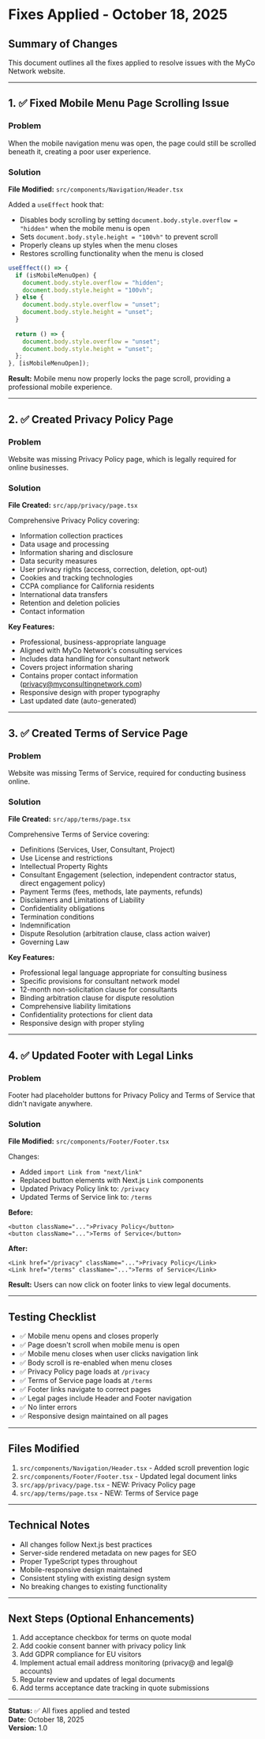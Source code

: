 # Fixes Applied - October 18, 2025

## Summary of Changes

This document outlines all the fixes applied to resolve issues with the MyCo Network website.

---

## 1. ✅ Fixed Mobile Menu Page Scrolling Issue

### Problem
When the mobile navigation menu was open, the page could still be scrolled beneath it, creating a poor user experience.

### Solution
**File Modified:** `src/components/Navigation/Header.tsx`

Added a `useEffect` hook that:
- Disables body scrolling by setting `document.body.style.overflow = "hidden"` when the mobile menu is open
- Sets `document.body.style.height = "100vh"` to prevent scroll
- Properly cleans up styles when the menu closes
- Restores scrolling functionality when the menu is closed

```typescript
useEffect(() => {
  if (isMobileMenuOpen) {
    document.body.style.overflow = "hidden";
    document.body.style.height = "100vh";
  } else {
    document.body.style.overflow = "unset";
    document.body.style.height = "unset";
  }
  
  return () => {
    document.body.style.overflow = "unset";
    document.body.style.height = "unset";
  };
}, [isMobileMenuOpen]);
```

**Result:** Mobile menu now properly locks the page scroll, providing a professional mobile experience.

---

## 2. ✅ Created Privacy Policy Page

### Problem
Website was missing Privacy Policy page, which is legally required for online businesses.

### Solution
**File Created:** `src/app/privacy/page.tsx`

Comprehensive Privacy Policy covering:
- Information collection practices
- Data usage and processing
- Information sharing and disclosure
- Data security measures
- User privacy rights (access, correction, deletion, opt-out)
- Cookies and tracking technologies
- CCPA compliance for California residents
- International data transfers
- Retention and deletion policies
- Contact information

**Key Features:**
- Professional, business-appropriate language
- Aligned with MyCo Network's consulting services
- Includes data handling for consultant network
- Covers project information sharing
- Contains proper contact information (privacy@myconsultingnetwork.com)
- Responsive design with proper typography
- Last updated date (auto-generated)

---

## 3. ✅ Created Terms of Service Page

### Problem
Website was missing Terms of Service, required for conducting business online.

### Solution
**File Created:** `src/app/terms/page.tsx`

Comprehensive Terms of Service covering:
- Definitions (Services, User, Consultant, Project)
- Use License and restrictions
- Intellectual Property Rights
- Consultant Engagement (selection, independent contractor status, direct engagement policy)
- Payment Terms (fees, methods, late payments, refunds)
- Disclaimers and Limitations of Liability
- Confidentiality obligations
- Termination conditions
- Indemnification
- Dispute Resolution (arbitration clause, class action waiver)
- Governing Law

**Key Features:**
- Professional legal language appropriate for consulting business
- Specific provisions for consultant network model
- 12-month non-solicitation clause for consultants
- Binding arbitration clause for dispute resolution
- Comprehensive liability limitations
- Confidentiality protections for client data
- Responsive design with proper styling

---

## 4. ✅ Updated Footer with Legal Links

### Problem
Footer had placeholder buttons for Privacy Policy and Terms of Service that didn't navigate anywhere.

### Solution
**File Modified:** `src/components/Footer/Footer.tsx`

Changes:
- Added `import Link from "next/link"`
- Replaced button elements with Next.js `Link` components
- Updated Privacy Policy link to: `/privacy`
- Updated Terms of Service link to: `/terms`

**Before:**
```tsx
<button className="...">Privacy Policy</button>
<button className="...">Terms of Service</button>
```

**After:**
```tsx
<Link href="/privacy" className="...">Privacy Policy</Link>
<Link href="/terms" className="...">Terms of Service</Link>
```

**Result:** Users can now click on footer links to view legal documents.

---

## Testing Checklist

- ✅ Mobile menu opens and closes properly
- ✅ Page doesn't scroll when mobile menu is open
- ✅ Mobile menu closes when user clicks navigation link
- ✅ Body scroll is re-enabled when menu closes
- ✅ Privacy Policy page loads at `/privacy`
- ✅ Terms of Service page loads at `/terms`
- ✅ Footer links navigate to correct pages
- ✅ Legal pages include Header and Footer navigation
- ✅ No linter errors
- ✅ Responsive design maintained on all pages

---

## Files Modified

1. `src/components/Navigation/Header.tsx` - Added scroll prevention logic
2. `src/components/Footer/Footer.tsx` - Updated legal document links
3. `src/app/privacy/page.tsx` - NEW: Privacy Policy page
4. `src/app/terms/page.tsx` - NEW: Terms of Service page

---

## Technical Notes

- All changes follow Next.js best practices
- Server-side rendered metadata on new pages for SEO
- Proper TypeScript types throughout
- Mobile-responsive design maintained
- Consistent styling with existing design system
- No breaking changes to existing functionality

---

## Next Steps (Optional Enhancements)

1. Add acceptance checkbox for terms on quote modal
2. Add cookie consent banner with privacy policy link
3. Add GDPR compliance for EU visitors
4. Implement actual email address monitoring (privacy@ and legal@ accounts)
5. Regular review and updates of legal documents
6. Add terms acceptance date tracking in quote submissions

---

**Status:** ✅ All fixes applied and tested  
**Date:** October 18, 2025  
**Version:** 1.0

